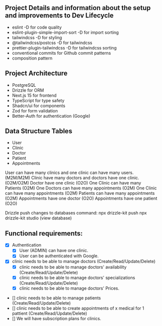 ## Project Details and information about the setup and improvements to Dev Lifecycle

- eslint -D for code quality
- eslint-plugin-simple-import-sort -D for import sorting
- tailwindcss -D for styling
- @tailwindcss/postcss -D for tailwindcss
- prettier-plugin-tailwindcss -D for tailwindcss sorting
- conventional commits for Github commit patterns
- composition pattern

## Project Architecture

- PostgreSQL
- Drizzle for ORM
- Next.js 15 for frontend
- TypeScript for type safety
- Shadcn/ui for components
- Zod for form validation
- Better-Auth for authentication (Google)

## Data Structure Tables

- User
- Clinic
- Doctor
- Patient
- Appointments

User can have many clinics and one clinic can have many users. (M2M/M2M)
Clinic have many doctors and doctors have one clinic. (O2M/O2M)
Doctor have one clinic (O2O)
One Clinic can have many Patients (O2M)
One Doctors can have many appointments (O2M)
One Clinic can have many appointments (O2M)
Patients can have many appointments (O2M)
Appointments have one doctor (O2O)
Appointments have one patient (O2O)

Drizzle push changes to databases command:
npx drizzle-kit push
npx drizzle-kit studio (view database)

## Functional requirements:

- [x] Authentication
  - [x] User (ADMIN) can have one clinic.
  - [x] User can be authenticated with Google.
- [x] clinic needs to be able to manage doctors (Create/Read/Update/Delete)
  - [x] clinic needs to be able to manage doctors' availability (Create/Read/Update/Delete)
  - [x] clinic needs to be able to manage doctors' specializations (Create/Read/Update/Delete)
  - [x] clinic needs to be able to manage doctors' Prices.
- [] clinic needs to be able to manage patients (Create/Read/Update/Delete)
- [] clinic needs to be able to create appointments of x medical for 1 pattient (Create/Read/Update/Delete)
- [] We will have subscription plans for clinics.
